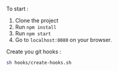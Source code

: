 To start :

1. Clone the project
2. Run ```npm install```
3. Run ```npm start```
4. Go to ```localhost:8080``` on your browser.

Create you git hooks :

```sh
sh hooks/create-hooks.sh
```
